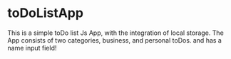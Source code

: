 # toDoListApp

This is a simple toDo list Js App, with the integration of local storage. The App consists of two categories, business, and personal toDos. and has a name input field!
